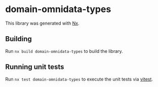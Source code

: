 # domain-omnidata-types

This library was generated with [Nx](https://nx.dev).

## Building

Run `nx build domain-omnidata-types` to build the library.

## Running unit tests

Run `nx test domain-omnidata-types` to execute the unit tests via [vitest](https://vitestjs.io).
